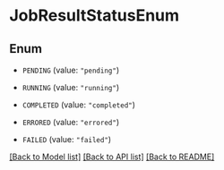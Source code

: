 # JobResultStatusEnum

## Enum


* `PENDING` (value: `"pending"`)

* `RUNNING` (value: `"running"`)

* `COMPLETED` (value: `"completed"`)

* `ERRORED` (value: `"errored"`)

* `FAILED` (value: `"failed"`)


[[Back to Model list]](../README.md#documentation-for-models) [[Back to API list]](../README.md#documentation-for-api-endpoints) [[Back to README]](../README.md)


